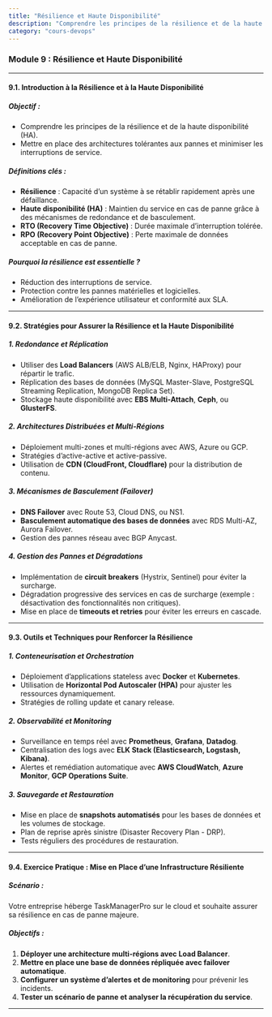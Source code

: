 ```yaml
---
title: "Résilience et Haute Disponibilité"
description: "Comprendre les principes de la résilience et de la haute disponibilité (HA), et mettre en place des architectures tolérantes aux pannes et minimiser les interruptions de service."
category: "cours-devops"
---
```


### Module 9 : Résilience et Haute Disponibilité

---

#### **9.1. Introduction à la Résilience et à la Haute Disponibilité**

##### **Objectif :**
- Comprendre les principes de la résilience et de la haute disponibilité (HA).
- Mettre en place des architectures tolérantes aux pannes et minimiser les interruptions de service.

##### **Définitions clés :**
- **Résilience** : Capacité d’un système à se rétablir rapidement après une défaillance.
- **Haute disponibilité (HA)** : Maintien du service en cas de panne grâce à des mécanismes de redondance et de basculement.
- **RTO (Recovery Time Objective)** : Durée maximale d’interruption tolérée.
- **RPO (Recovery Point Objective)** : Perte maximale de données acceptable en cas de panne.

##### **Pourquoi la résilience est essentielle ?**
- Réduction des interruptions de service.
- Protection contre les pannes matérielles et logicielles.
- Amélioration de l’expérience utilisateur et conformité aux SLA.

---

#### **9.2. Stratégies pour Assurer la Résilience et la Haute Disponibilité**

##### **1. Redondance et Réplication**
- Utiliser des **Load Balancers** (AWS ALB/ELB, Nginx, HAProxy) pour répartir le trafic.
- Réplication des bases de données (MySQL Master-Slave, PostgreSQL Streaming Replication, MongoDB Replica Set).
- Stockage haute disponibilité avec **EBS Multi-Attach**, **Ceph**, ou **GlusterFS**.

##### **2. Architectures Distribuées et Multi-Régions**
- Déploiement multi-zones et multi-régions avec AWS, Azure ou GCP.
- Stratégies d’active-active et active-passive.
- Utilisation de **CDN (CloudFront, Cloudflare)** pour la distribution de contenu.

##### **3. Mécanismes de Basculement (Failover)**
- **DNS Failover** avec Route 53, Cloud DNS, ou NS1.
- **Basculement automatique des bases de données** avec RDS Multi-AZ, Aurora Failover.
- Gestion des pannes réseau avec BGP Anycast.

##### **4. Gestion des Pannes et Dégradations**
- Implémentation de **circuit breakers** (Hystrix, Sentinel) pour éviter la surcharge.
- Dégradation progressive des services en cas de surcharge (exemple : désactivation des fonctionnalités non critiques).
- Mise en place de **timeouts et retries** pour éviter les erreurs en cascade.

---

#### **9.3. Outils et Techniques pour Renforcer la Résilience**

##### **1. Conteneurisation et Orchestration**
- Déploiement d’applications stateless avec **Docker** et **Kubernetes**.
- Utilisation de **Horizontal Pod Autoscaler (HPA)** pour ajuster les ressources dynamiquement.
- Stratégies de rolling update et canary release.

##### **2. Observabilité et Monitoring**
- Surveillance en temps réel avec **Prometheus**, **Grafana**, **Datadog**.
- Centralisation des logs avec **ELK Stack (Elasticsearch, Logstash, Kibana)**.
- Alertes et remédiation automatique avec **AWS CloudWatch**, **Azure Monitor**, **GCP Operations Suite**.

##### **3. Sauvegarde et Restauration**
- Mise en place de **snapshots automatisés** pour les bases de données et les volumes de stockage.
- Plan de reprise après sinistre (Disaster Recovery Plan - DRP).
- Tests réguliers des procédures de restauration.

---

#### **9.4. Exercice Pratique : Mise en Place d’une Infrastructure Résiliente**

##### **Scénario :**
Votre entreprise héberge TaskManagerPro sur le cloud et souhaite assurer sa résilience en cas de panne majeure.

##### **Objectifs :**
1. **Déployer une architecture multi-régions avec Load Balancer**.
2. **Mettre en place une base de données répliquée avec failover automatique**.
3. **Configurer un système d’alertes et de monitoring** pour prévenir les incidents.
4. **Tester un scénario de panne et analyser la récupération du service**.

---

